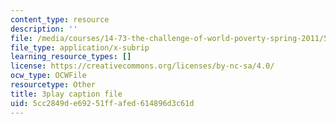 ```yaml
---
content_type: resource
description: ''
file: /media/courses/14-73-the-challenge-of-world-poverty-spring-2011/5cc2849de69251ffafed614896d3c61d_LLdc7VyZHt4.vtt
file_type: application/x-subrip
learning_resource_types: []
license: https://creativecommons.org/licenses/by-nc-sa/4.0/
ocw_type: OCWFile
resourcetype: Other
title: 3play caption file
uid: 5cc2849d-e692-51ff-afed-614896d3c61d
---
```

